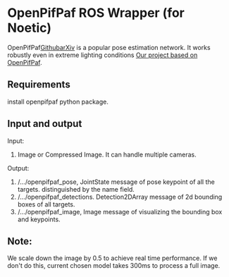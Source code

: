 # OpenPifPaf ROS Wrapper (for Noetic)

OpenPifPaf[Github](https://github.com/openpifpaf/openpifpaf)[arXiv](https://arxiv.org/abs/2103.02440) is a popular pose estimation network. It works robustly even in extreme lighting conditions [Our project based on OpenPifPaf](https://github.com/AutonomousVehicleLaboratory/anonymization).

## Requirements

install openpifpaf python package.

## Input and output

Input:
1. Image or Compressed Image. It can handle multiple cameras.

Output:
1. /.../openpifpaf_pose, JointState message of pose keypoint of all the targets. distinguished by the name field.
2. /.../openpifpaf_detections. Detection2DArray message of 2d bounding boxes of all targets.
3. /.../openpifpaf_image, Image message of visualizing the bounding box and keypoints.

## Note:
We scale down the image by 0.5 to achieve real time performance. If we don't do this, current chosen model takes 300ms to process a full image. 